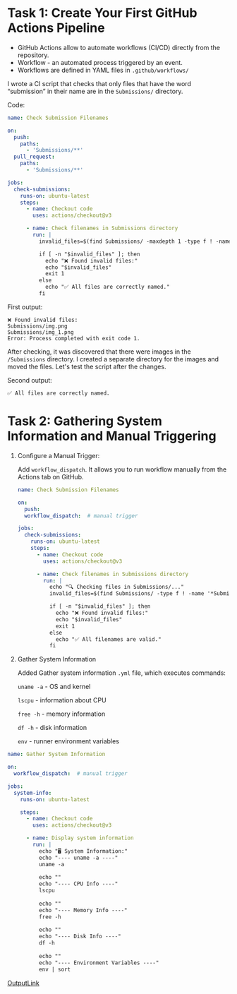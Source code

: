 # Task 1: Create Your First GitHub Actions Pipeline

- GitHub Actions allow to automate workflows (CI/CD) directly from the repository. 
- Workflow - an automated process triggered by an event.
- Workflows are defined in YAML files in  `.github/workflows/`

I wrote a CI script that checks that only files that have the word “submission” in their name are in the `Submissions/` directory.

Code:

```yml
name: Check Submission Filenames

on:
  push:
    paths:
      - 'Submissions/**'
  pull_request:
    paths:
      - 'Submissions/**'

jobs:
  check-submissions:
    runs-on: ubuntu-latest
    steps:
      - name: Checkout code
        uses: actions/checkout@v3

      - name: Check filenames in Submissions directory
        run: |
          invalid_files=$(find Submissions/ -maxdepth 1 -type f ! -name '*submission*')

          if [ -n "$invalid_files" ]; then
            echo "❌ Found invalid files:"
            echo "$invalid_files"
            exit 1
          else
            echo "✅ All files are correctly named."
          fi
```

First output:
```commandline
❌ Found invalid files:
Submissions/img.png
Submissions/img_1.png
Error: Process completed with exit code 1.
```

After checking, it was discovered that there were images in the `/Submissions` directory. I created a separate directory for the images and moved the files. Let's test the script after the changes.

Second output:

```commandline
✅ All files are correctly named.
```

# Task 2: Gathering System Information and Manual Triggering

1. Configure a Manual Trigger:

    Add `workflow_dispatch`. It allows you to run workflow manually from the Actions tab on GitHub.
    
    ```yml
    name: Check Submission Filenames
    
    on:
      push:         
      workflow_dispatch:  # manual trigger
    
    jobs:
      check-submissions:
        runs-on: ubuntu-latest
        steps:
          - name: Checkout code
            uses: actions/checkout@v3
    
          - name: Check filenames in Submissions directory
            run: |
              echo "🔍 Checking files in Submissions/..."
              invalid_files=$(find Submissions/ -type f ! -name '*Submission*')
    
              if [ -n "$invalid_files" ]; then
                echo "❌ Found invalid files:"
                echo "$invalid_files"
                exit 1
              else
                echo "✅ All filenames are valid."
              fi
    ```
   
2. Gather System Information
    
    Added Gather system information `.yml` file, which executes commands:

    `uname -a` - OS and kernel 

    `lscpu` - information about CPU
    
    `free -h` - memory information
    
    `df -h` - disk information
    
    `env` - runner environment variables
        

```yml
name: Gather System Information

on:
  workflow_dispatch:  # manual trigger

jobs:
  system-info:
    runs-on: ubuntu-latest

    steps:
      - name: Checkout code
        uses: actions/checkout@v3

      - name: Display system information
        run: |
          echo "🖥️ System Information:"
          echo "---- uname -a ----"
          uname -a
          
          echo ""
          echo "---- CPU Info ----"
          lscpu
          
          echo ""
          echo "---- Memory Info ----"
          free -h
          
          echo ""
          echo "---- Disk Info ----"
          df -h
          
          echo ""
          echo "---- Environment Variables ----"
          env | sort
```

[OutputLink](https://github.com/fabulargirl/Sum25-intro-labs/actions/runs/15755771482/job/44410756723)
